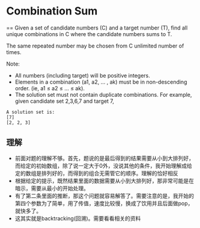 # Combination Sum
==
Given a set of candidate numbers (C) and a target number (T), find all unique combinations in C where the candidate numbers sums to T.

The same repeated number may be chosen from C unlimited number of times.

Note:
 * All numbers (including target) will be positive integers.
 * Elements in a combination (a1, a2, … , ak) must be in non-descending order. (ie, a1 ≤ a2 ≤ … ≤ ak).
 * The solution set must not contain duplicate combinations.
For example, given candidate set 2,3,6,7 and target 7,
```
A solution set is:
[7]
[2, 2, 3]
```
## 理解
 * 前面对题的理解不够。首先，题说的是最后得到的结果需要从小到大排列好，而给定的初始数组，除了说一定大于0外，没说其他的条件，我开始理解成给定的数组是排列好的，而得到的组合无需管它的顺序。理解的恰好相反<br>
 * 根据给定的提示，既然结果里面的数据需要从小到大排列好，那非常可能是在暗示，需要从最小的开始处理。
 * 有了第二条里面的推断，那这个问题就容易解答了。需要注意的是，我开始的第四个参数为了简单，用了传值，速度比较慢，换成了饮用并且后面做pop，就快多了。
  * 这其实就是backtracking(回溯)。需要看看相关的资料